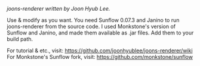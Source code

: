 _joons-renderer written by Joon Hyub Lee._

Use & modify as you want. You need Sunflow 0.07.3 and Janino to run joons-renderer from the source code. I used Monkstone's version of Sunflow and Janino, and made them available as .jar files. Add them to your build path.

For tutorial & etc., visit: https://github.com/joonhyublee/joons-renderer/wiki  
For Monkstone's Sunflow fork, visit: https://github.com/monkstone/sunflow
